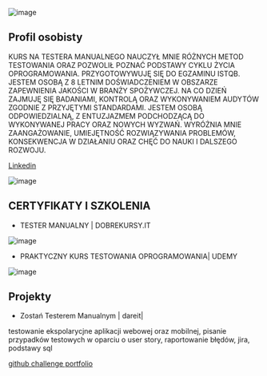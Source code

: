 

![image](https://user-images.githubusercontent.com/122390450/220433223-5a08d454-9824-4389-9c25-4f8c0907da18.png)


## Profil osobisty
KURS NA TESTERA MANUALNEGO NAUCZYŁ MNIE RÓŻNYCH METOD TESTOWANIA ORAZ POZWOLIŁ POZNAĆ PODSTAWY CYKLU ŻYCIA OPROGRAMOWANIA. PRZYGOTOWYWUJĘ SIĘ DO EGZAMINU ISTQB. JESTEM OSOBĄ Z 8 LETNIM DOŚWIADCZENIEM W OBSZARZE ZAPEWNIENIA JAKOŚCI W BRANŻY SPOŻYWCZEJ. NA CO DZIEŃ ZAJMUJĘ SIĘ BADANIAMI, KONTROLĄ ORAZ WYKONYWANIEM AUDYTÓW ZGODNIE Z PRZYJĘTYMI STANDARDAMI. JESTEM OSOBĄ ODPOWIEDZIALNĄ, Z ENTUZJAZMEM PODCHODZĄCĄ DO WYKONYWANEJ PRACY ORAZ NOWYCH WYZWAŃ. WYRÓŻNIA MNIE ZAANGAŻOWANIE, UMIEJĘTNOŚĆ ROZWIĄZYWANIA PROBLEMÓW, KONSEKWENCJA W DZIAŁANIU ORAZ CHĘĆ DO NAUKI I DALSZEGO ROZWOJU.

[Linkedin](www.linkedin.com/in/joanna-matyjasz-14b51715)

![image](https://user-images.githubusercontent.com/122390450/220436343-81f7ac1d-50b8-421a-8806-6e77955fe229.png)


## CERTYFIKATY I SZKOLENIA
* TESTER MANUALNY | DOBREKURSY.IT

![image](https://user-images.githubusercontent.com/122390450/220434866-66ff84af-4ad8-48b6-b9ce-34e0017bad12.png)

* PRAKTYCZNY KURS TESTOWANIA OPROGRAMOWANIA| UDEMY

![image](https://user-images.githubusercontent.com/122390450/220435089-674442d5-d08a-4971-a557-0284077327e1.png)

## Projekty
* Zostań Testerem Manualnym | dareit|

testowanie ekspolarycjne aplikacji webowej oraz mobilnej, pisanie przypadków testowych w oparciu o user story, raportowanie błędów, jira, podstawy sql

[github challenge portfolio](https://github.com/AsiaMatyjasz/challenge_portfolio_joannamatyjasz)


